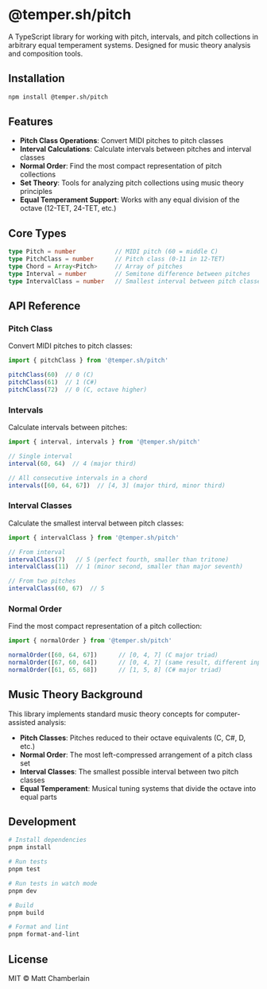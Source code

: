 # @temper.sh/pitch

A TypeScript library for working with pitch, intervals, and pitch collections in arbitrary equal temperament systems. Designed for music theory analysis and composition tools.

## Installation

```bash
npm install @temper.sh/pitch
```

## Features

- **Pitch Class Operations**: Convert MIDI pitches to pitch classes
- **Interval Calculations**: Calculate intervals between pitches and interval classes
- **Normal Order**: Find the most compact representation of pitch collections
- **Set Theory**: Tools for analyzing pitch collections using music theory principles
- **Equal Temperament Support**: Works with any equal division of the octave (12-TET, 24-TET, etc.)

## Core Types

```typescript
type Pitch = number           // MIDI pitch (60 = middle C)
type PitchClass = number      // Pitch class (0-11 in 12-TET)
type Chord = Array<Pitch>     // Array of pitches
type Interval = number        // Semitone difference between pitches
type IntervalClass = number   // Smallest interval between pitch classes
```

## API Reference

### Pitch Class

Convert MIDI pitches to pitch classes:

```typescript
import { pitchClass } from '@temper.sh/pitch'

pitchClass(60)  // 0 (C)
pitchClass(61)  // 1 (C#)
pitchClass(72)  // 0 (C, octave higher)
```

### Intervals

Calculate intervals between pitches:

```typescript
import { interval, intervals } from '@temper.sh/pitch'

// Single interval
interval(60, 64)  // 4 (major third)

// All consecutive intervals in a chord
intervals([60, 64, 67])  // [4, 3] (major third, minor third)
```

### Interval Classes

Calculate the smallest interval between pitch classes:

```typescript
import { intervalClass } from '@temper.sh/pitch'

// From interval
intervalClass(7)   // 5 (perfect fourth, smaller than tritone)
intervalClass(11)  // 1 (minor second, smaller than major seventh)

// From two pitches
intervalClass(60, 67)  // 5
```

### Normal Order

Find the most compact representation of a pitch collection:

```typescript
import { normalOrder } from '@temper.sh/pitch'

normalOrder([60, 64, 67])      // [0, 4, 7] (C major triad)
normalOrder([67, 60, 64])      // [0, 4, 7] (same result, different input order)
normalOrder([61, 65, 68])      // [1, 5, 8] (C# major triad)
```

## Music Theory Background

This library implements standard music theory concepts for computer-assisted analysis:

- **Pitch Classes**: Pitches reduced to their octave equivalents (C, C#, D, etc.)
- **Normal Order**: The most left-compressed arrangement of a pitch class set
- **Interval Classes**: The smallest possible interval between two pitch classes
- **Equal Temperament**: Musical tuning systems that divide the octave into equal parts

## Development

```bash
# Install dependencies
pnpm install

# Run tests
pnpm test

# Run tests in watch mode
pnpm dev

# Build
pnpm build

# Format and lint
pnpm format-and-lint
```

## License

MIT © Matt Chamberlain
